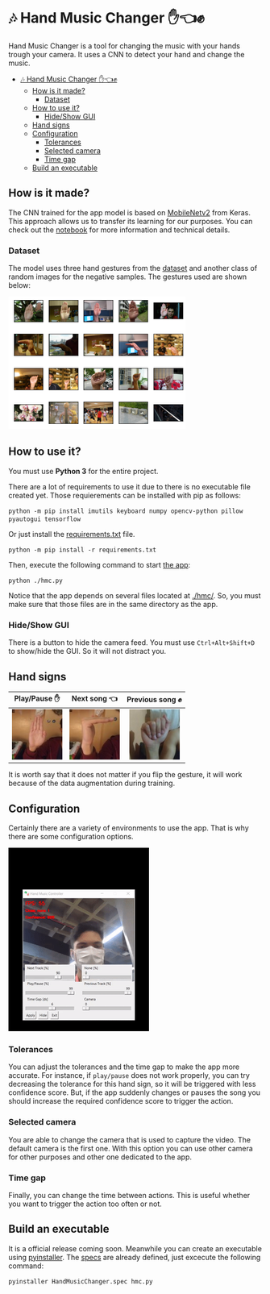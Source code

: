 # 🎶 Hand Music Changer ✋👈✊
Hand Music Changer is a tool for changing the music with your hands trough your camera. It uses a CNN to detect your hand and change the music.

- [🎶 Hand Music Changer ✋👈✊](#-hand-music-changer-)
  - [How is it made?](#how-is-it-made)
    - [Dataset](#dataset)
  - [How to use it?](#how-to-use-it)
    - [Hide/Show GUI](#hideshow-gui)
  - [Hand signs](#hand-signs)
  - [Configuration](#configuration)
    - [Tolerances](#tolerances)
    - [Selected camera](#selected-camera)
    - [Time gap](#time-gap)
  - [Build an executable](#build-an-executable)

## How is it made?
The CNN trained for the app model is based on [MobileNetv2](https://keras.io/api/applications/mobilenet/) from Keras. This approach allows us to transfer its learning for our purposes. You can check out the [notebook](hmc.ipynb) for more information and technical details.

### Dataset

The model uses three hand gestures from the [dataset](./assets/HandsPosturev5.zip) and another class of random images for the negative samples. The gestures used are shown below:

![](./assets/dataset_preview.png)

## How to use it?

You must use **Python 3** for the entire project.

There are a lot of requirements to use it due to there is no executable file created yet. Those requierements can be installed with pip as follows:

```shell
python -m pip install imutils keyboard numpy opencv-python pillow pyautogui tensorflow
```

Or just install the [requirements.txt](./hmc/requirements.txt) file.

```shell
python -m pip install -r requirements.txt
```

Then, execute the following command to start [the app](./hmc/hmc.py):

```shell
python ./hmc.py
```

Notice that the app depends on several files located at [./hmc/](./hmc/). So, you must make sure that those files are in the same directory as the app.

### Hide/Show GUI

There is a button to hide the camera feed. You must use `Ctrl+Alt+Shift+D` to show/hide the GUI. So it will not distract you.

## Hand signs

|         Play/Pause ✋         |     Next song 👈      |     Previous song ✊      |
| :--------------------------: | :------------------: | :----------------------: |
| ![](./assets/play_pause.jpg) | ![](assets/next.jpg) | ![](assets/previous.jpg) |

It is worth say that it does not matter if you flip the gesture, it will work because of the data augmentation during training.

## Configuration
Certainly there are a variety of environments to use the app. That is why there are some configuration options.

![preview](assets/preview.gif)

### Tolerances
You can adjust the tolerances and the time gap to make the app more accurate. For instance, if `play/pause` does not work properly, you can try decreasing the tolerance for this hand sign, so it will be triggered with less confidence score. But, if the app suddenly changes or pauses the song you should increase the required confidence score to trigger the action.

### Selected camera
You are able to change the camera that is used to capture the video. The default camera is the first one. With this option you can use other camera for other purposes and other one dedicated to the app.

### Time gap
Finally, you can change the time between actions. This is useful whether you want to trigger the action too often or not.

## Build an executable
It is a official release coming soon. Meanwhile you can create an executable using [pyinstaller](https://pyinstaller.org/en/stable/). The [specs](./hmc/HandMusicChanger.spec) are already defined, just excecute the following command:

```shell
pyinstaller HandMusicChanger.spec hmc.py
```

